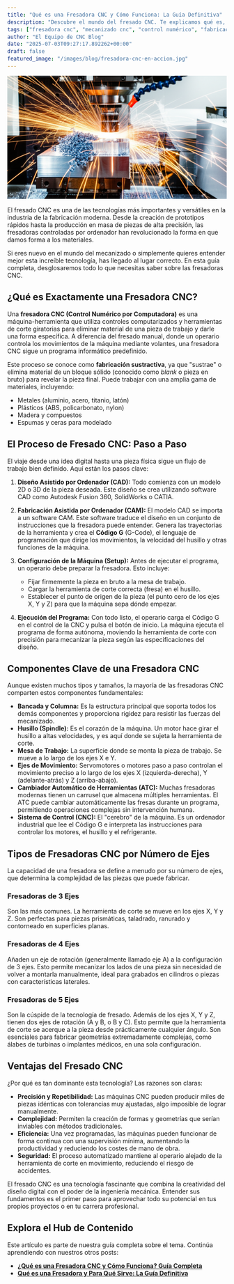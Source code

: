 ```yaml
---
title: "Qué es una Fresadora CNC y Cómo Funciona: La Guía Definitiva"
description: "Descubre el mundo del fresado CNC. Te explicamos qué es, sus componentes clave, el proceso paso a paso y las ventajas de esta tecnología revolucionaria en la fabricación moderna."
tags: ["fresadora cnc", "mecanizado cnc", "control numérico", "fabricación sustractiva", "g-code", "guía para principiantes"]
author: "El Equipo de CNC Blog"
date: "2025-07-03T09:27:17.892262+00:00"
draft: false
featured_image: "/images/blog/fresadora-cnc-en-accion.jpg"
---
```


![Qué es una Fresadora CNC y Cómo Funciona: La Guía Definitiva](featured.png)


El fresado CNC es una de las tecnologías más importantes y versátiles en la industria de la fabricación moderna. Desde la creación de prototipos rápidos hasta la producción en masa de piezas de alta precisión, las fresadoras controladas por ordenador han revolucionado la forma en que damos forma a los materiales.

Si eres nuevo en el mundo del mecanizado o simplemente quieres entender mejor esta increíble tecnología, has llegado al lugar correcto. En esta guía completa, desglosaremos todo lo que necesitas saber sobre las fresadoras CNC.

## ¿Qué es Exactamente una Fresadora CNC?

Una **fresadora CNC (Control Numérico por Computadora)** es una máquina-herramienta que utiliza controles computarizados y herramientas de corte giratorias para eliminar material de una pieza de trabajo y darle una forma específica. A diferencia del fresado manual, donde un operario controla los movimientos de la máquina mediante volantes, una fresadora CNC sigue un programa informático predefinido.

Este proceso se conoce como **fabricación sustractiva**, ya que "sustrae" o elimina material de un bloque sólido (conocido como *blank* o pieza en bruto) para revelar la pieza final. Puede trabajar con una amplia gama de materiales, incluyendo:

*   Metales (aluminio, acero, titanio, latón)
*   Plásticos (ABS, policarbonato, nylon)
*   Madera y compuestos
*   Espumas y ceras para modelado

## El Proceso de Fresado CNC: Paso a Paso

El viaje desde una idea digital hasta una pieza física sigue un flujo de trabajo bien definido. Aquí están los pasos clave:

1.  **Diseño Asistido por Ordenador (CAD):** Todo comienza con un modelo 2D o 3D de la pieza deseada. Este diseño se crea utilizando software CAD como Autodesk Fusion 360, SolidWorks o CATIA.

2.  **Fabricación Asistida por Ordenador (CAM):** El modelo CAD se importa a un software CAM. Este software traduce el diseño en un conjunto de instrucciones que la fresadora puede entender. Genera las trayectorias de la herramienta y crea el **Código G** (G-Code), el lenguaje de programación que dirige los movimientos, la velocidad del husillo y otras funciones de la máquina.

3.  **Configuración de la Máquina (Setup):** Antes de ejecutar el programa, un operario debe preparar la fresadora. Esto incluye:
    *   Fijar firmemente la pieza en bruto a la mesa de trabajo.
    *   Cargar la herramienta de corte correcta (fresa) en el husillo.
    *   Establecer el punto de origen de la pieza (el punto cero de los ejes X, Y y Z) para que la máquina sepa dónde empezar.

4.  **Ejecución del Programa:** Con todo listo, el operario carga el Código G en el control de la CNC y pulsa el botón de inicio. La máquina ejecuta el programa de forma autónoma, moviendo la herramienta de corte con precisión para mecanizar la pieza según las especificaciones del diseño.

## Componentes Clave de una Fresadora CNC

Aunque existen muchos tipos y tamaños, la mayoría de las fresadoras CNC comparten estos componentes fundamentales:

*   **Bancada y Columna:** Es la estructura principal que soporta todos los demás componentes y proporciona rigidez para resistir las fuerzas del mecanizado.
*   **Husillo (Spindle):** Es el corazón de la máquina. Un motor hace girar el husillo a altas velocidades, y es aquí donde se sujeta la herramienta de corte.
*   **Mesa de Trabajo:** La superficie donde se monta la pieza de trabajo. Se mueve a lo largo de los ejes X e Y.
*   **Ejes de Movimiento:** Servomotores o motores paso a paso controlan el movimiento preciso a lo largo de los ejes X (izquierda-derecha), Y (adelante-atrás) y Z (arriba-abajo).
*   **Cambiador Automático de Herramientas (ATC):** Muchas fresadoras modernas tienen un carrusel que almacena múltiples herramientas. El ATC puede cambiar automáticamente las fresas durante un programa, permitiendo operaciones complejas sin intervención humana.
*   **Sistema de Control (CNC):** El "cerebro" de la máquina. Es un ordenador industrial que lee el Código G e interpreta las instrucciones para controlar los motores, el husillo y el refrigerante.

## Tipos de Fresadoras CNC por Número de Ejes

La capacidad de una fresadora se define a menudo por su número de ejes, que determina la complejidad de las piezas que puede fabricar.

### Fresadoras de 3 Ejes
Son las más comunes. La herramienta de corte se mueve en los ejes X, Y y Z. Son perfectas para piezas prismáticas, taladrado, ranurado y contorneado en superficies planas.

### Fresadoras de 4 Ejes
Añaden un eje de rotación (generalmente llamado eje A) a la configuración de 3 ejes. Esto permite mecanizar los lados de una pieza sin necesidad de volver a montarla manualmente, ideal para grabados en cilindros o piezas con características laterales.

### Fresadoras de 5 Ejes
Son la cúspide de la tecnología de fresado. Además de los ejes X, Y y Z, tienen dos ejes de rotación (A y B, o B y C). Esto permite que la herramienta de corte se acerque a la pieza desde prácticamente cualquier ángulo. Son esenciales para fabricar geometrías extremadamente complejas, como álabes de turbinas o implantes médicos, en una sola configuración.

## Ventajas del Fresado CNC

¿Por qué es tan dominante esta tecnología? Las razones son claras:

*   **Precisión y Repetibilidad:** Las máquinas CNC pueden producir miles de piezas idénticas con tolerancias muy ajustadas, algo imposible de lograr manualmente.
*   **Complejidad:** Permiten la creación de formas y geometrías que serían inviables con métodos tradicionales.
*   **Eficiencia:** Una vez programadas, las máquinas pueden funcionar de forma continua con una supervisión mínima, aumentando la productividad y reduciendo los costes de mano de obra.
*   **Seguridad:** El proceso automatizado mantiene al operario alejado de la herramienta de corte en movimiento, reduciendo el riesgo de accidentes.

El fresado CNC es una tecnología fascinante que combina la creatividad del diseño digital con el poder de la ingeniería mecánica. Entender sus fundamentos es el primer paso para aprovechar todo su potencial en tus propios proyectos o en tu carrera profesional.

## Explora el Hub de Contenido

Este artículo es parte de nuestra guía completa sobre el tema. Continúa aprendiendo con nuestros otros posts:

- **[¿Qué es una Fresadora CNC y Cómo Funciona? Guía Completa](../como-nivelar-la-cama-de-tu-fresadora-3018/)**
- **[Qué es una Fresadora y Para Qué Sirve: La Guía Definitiva](../las-5-herramientas-de-fresado-mas-importantes-para-empezar/)**
